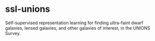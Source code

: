 # ssl-unions
Self-supervised representation learning for finding ultra-faint dwarf galaxies, lensed galaxies, and other galaxies of interest, in the UNIONS Survey.
